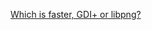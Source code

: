 [Which is faster, GDI+ or libpng?](https://www.generacodice.com/en/articolo/634177/Which-is-faster%2C-GDI%2B-or-libpng)
